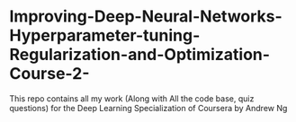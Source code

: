 # Improving-Deep-Neural-Networks-Hyperparameter-tuning-Regularization-and-Optimization-Course-2-
This repo contains all my work (Along with All the code base, quiz questions) for the Deep Learning Specialization of Coursera by Andrew Ng
